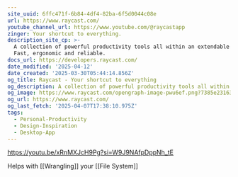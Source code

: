 ```yaml
---
site_uuid: 6ffc471f-6b84-4df4-82ba-6f5d0044c08e
url: https://www.raycast.com/
youtube_channel_url: https://www.youtube.com/@raycastapp
zinger: Your shortcut to everything.
description_site_cp: >-
  A collection of powerful productivity tools all within an extendable launcher.
  Fast, ergonomic and reliable.
docs_url: https://developers.raycast.com/
date_modified: '2025-04-12'
date_created: '2025-03-30T05:44:14.856Z'
og_title: Raycast - Your shortcut to everything
og_description: A collection of powerful productivity tools all within an extendable launcher.
og_image: https://www.raycast.com/opengraph-image-pwu6ef.png?7385e23163a01717
og_url: https://www.raycast.com/
og_last_fetch: '2025-04-07T17:38:10.975Z'
tags:
  - Personal-Productivity
  - Design-Inspiration
  - Desktop-App
---
```





























https://youtu.be/xRnMXJcH9Pg?si=W9J9NAfpDppNh_tE

Helps with [[Wrangling]] your [[File System]]

